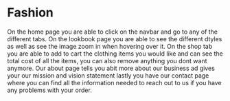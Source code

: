 # Fashion
 On the home page you are able to click on the navbar and go to any of the different tabs.
 On the lookbook page you are able to see the different dtyles as well as see the image zoom in when hovering over it.
 On the shop tab you are able to add to cart the clothing items you would like and can see the total cost of all the items, you can also remove anything you dont want anymore.
 Our about page tells you abit more about our business ad gives your our mission and vision statement
 lastly you have our contact page where you can find all the information needed to reach out to us if you have any problems with your order.
